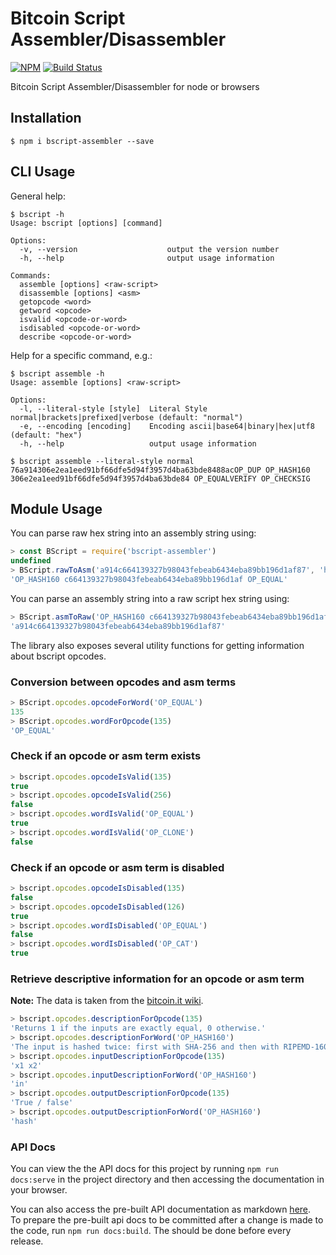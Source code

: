 # Bitcoin Script Assembler/Disassembler
[![NPM](https://img.shields.io/npm/v/bscript-assembler.svg)](https://www.npmjs.org/package/bscript-assembler)
[![Build Status](https://travis-ci.com/JBaczuk/bscript-assembler.svg?branch=master)](https://travis-ci.com/JBaczuk/bscript-assembler)

Bitcoin Script Assembler/Disassembler for node or browsers

## Installation

    $ npm i bscript-assembler --save

## CLI Usage
General help:
```
$ bscript -h
Usage: bscript [options] [command]

Options:
  -v, --version                    output the version number
  -h, --help                       output usage information

Commands:
  assemble [options] <raw-script>
  disassemble [options] <asm>
  getopcode <word>
  getword <opcode>
  isvalid <opcode-or-word>
  isdisabled <opcode-or-word>
  describe <opcode-or-word>
```

Help for a specific command, e.g.:
```
$ bscript assemble -h
Usage: assemble [options] <raw-script>

Options:
  -l, --literal-style [style]  Literal Style normal|brackets|prefixed|verbose (default: "normal")
  -e, --encoding [encoding]    Encoding ascii|base64|binary|hex|utf8 (default: "hex")
  -h, --help                   output usage information

$ bscript assemble --literal-style normal 76a914306e2ea1eed91bf66dfe5d94f3957d4ba63bde8488acOP_DUP OP_HASH160 306e2ea1eed91bf66dfe5d94f3957d4ba63bde84 OP_EQUALVERIFY OP_CHECKSIG
```

## Module Usage
You can parse raw hex string into an assembly string using:  

```javascript
> const BScript = require('bscript-assembler')
undefined
> BScript.rawToAsm('a914c664139327b98043febeab6434eba89bb196d1af87', 'hex')
'OP_HASH160 c664139327b98043febeab6434eba89bb196d1af OP_EQUAL'
```

You can parse an assembly string into a raw script hex string using:  

```javascript
> BScript.asmToRaw('OP_HASH160 c664139327b98043febeab6434eba89bb196d1af OP_EQUAL', 'hex')
'a914c664139327b98043febeab6434eba89bb196d1af87'
```

The library also exposes several utility functions for getting information about bscript opcodes.

### Conversion between opcodes and asm terms

```javascript
> BScript.opcodes.opcodeForWord('OP_EQUAL')
135
> BScript.opcodes.wordForOpcode(135)
'OP_EQUAL'
```

### Check if an opcode or asm term exists

```javascript
> bscript.opcodes.opcodeIsValid(135)
true
> bscript.opcodes.opcodeIsValid(256)
false
> bscript.opcodes.wordIsValid('OP_EQUAL')
true
> bscript.opcodes.wordIsValid('OP_CLONE')
false
```

### Check if an opcode or asm term is disabled

```javascript
> bscript.opcodes.opcodeIsDisabled(135)
false
> bscript.opcodes.opcodeIsDisabled(126)
true
> bscript.opcodes.wordIsDisabled('OP_EQUAL')
false
> bscript.opcodes.wordIsDisabled('OP_CAT')
true
```

### Retrieve descriptive information for an opcode or asm term

**Note:** The data is taken from the [bitcoin.it wiki](https://en.bitcoin.it/wiki/Script).

```javascript
> bscript.opcodes.descriptionForOpcode(135)
'Returns 1 if the inputs are exactly equal, 0 otherwise.'
> bscript.opcodes.descriptionForWord('OP_HASH160')
'The input is hashed twice: first with SHA-256 and then with RIPEMD-160.'
> bscript.opcodes.inputDescriptionForOpcode(135)
'x1 x2'
> bscript.opcodes.inputDescriptionForWord('OP_HASH160')
'in'
> bscript.opcodes.outputDescriptionForOpcode(135)
'True / false'
> bscript.opcodes.outputDescriptionForWord('OP_HASH160')
'hash'
```

### API Docs

You can view the the API docs for this project by running `npm run docs:serve` in the project directory and then accessing
the documentation in your browser.  

You can also access the pre-built API documentation as markdown [here](./API.md).  
To prepare the pre-built api docs to be committed after a change is made to the code, run `npm run docs:build`.  The should be done before every release.
